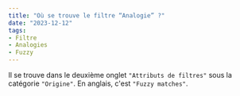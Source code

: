 ```yaml
---
title: "Où se trouve le filtre “Analogie” ?"
date: "2023-12-12"
tags:
- Filtre
- Analogies
- Fuzzy
---
```


Il se trouve dans le deuxième onglet `"Attributs de filtres"` sous la catégorie `"Origine"`. 
En anglais, c'est `"Fuzzy matches"`.
